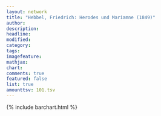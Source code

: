 ```yaml
---
layout: network
title: "Hebbel, Friedrich: Herodes und Mariamne (1849)"
author:
description:
headline:
modified:
category:
tags:
imagefeature: 
mathjax: 
chart: 
comments: true
featured: false
list: true
amounttsv: 101.tsv
---
```

{% include barchart.html %}
